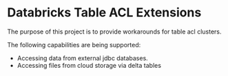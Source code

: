 # Databricks Table ACL Extensions

The purpose of this project is to provide workarounds for table acl clusters.

The following capabilities are being supported:

* Accessing data from external jdbc databases. 
* Accessing files from cloud storage via delta tables 